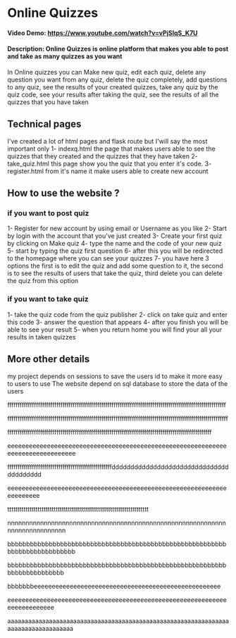 # Online Quizzes
#### Video Demo:  <https://www.youtube.com/watch?v=vPjSlqS_K7U>
#### Description: Online Quizzes is online platform that makes you able to post and take as many quizzes as you want
In Online quizzes you can Make new quiz,
edit each quiz,
delete any question you want from any quiz,
delete the quiz completely,
add questions to any quiz,
see the results of your created quizzes,
take any quiz by the quiz code,
see your results after taking the quiz,
see the results of all the quizzes that you have taken

## Technical pages
I've created a lot of html pages and flask route but I'will say the most important only
1- indexq.html
the page that makes users able to see the quizzes that they created and  the quizzes that they have taken
2- take_quiz.html
this page show you the quiz that you enter it's code.
3- register.html
from it's name it make users able to create new account

## How to use the website ?
### if you want to post quiz
1- Register for new account by using email or Username as you like
2- Start by login with the account that you've just created
3- Create your first quiz by clicking on Make quiz
4- type the name and the code of your new quiz
5- start by typing the quiz first question
6- after this you will be redirected to the homepage where you can see your quizzes
7- you have here 3 options the first is to edit the quiz and add some question to it, the second is to see the results of users that take the quiz, third delete you can delete the quiz from this option

### if you want to take quiz
1- take the quiz code from the quiz publisher
2- click on take quiz and enter this code
3- answer the question that appears
4- after you finish you will be able to see your result
5- when you return home you will find your all your results in taken quizzes

## More other details
my project depends on sessions to save the users id to make it more easy to users to use
The website depend on sql database to store the data of the users



























































fffffffffffffffffffffffffffffffffffffffffffffffffffffffffffffffffffffffffffffffffffffffffffffffffffffffffff
































ffffffffffffffffffffffffffffffffffffffffffffffffffffffffffffffffffffffffffffffffffffffffffffffffffffffffffff



















ffffffffffffffffffffffffffffffffffffffffffffffffffffffffffffffffffffffffffffffffffffffffffffffffffff





eeeeeeeeeeeeeeeeeeeeeeeeeeeeeeeeeeeeeeeeeeeeeeeeeeeeeeeeeeeeeeeeeeeeeeeeeeeeeeee
























fffffffffffffffffffffffffffffffffffffffffffffffffffdddddddddddddddddddddddddddddddddddddddd
























eeeeeeeeeeeeeeeeeeeeeeeeeeeeeeeeeeeeeeeeeeeeeeeeeeeeeeeeeeeeeeeeeeeeee





















tttttttttttttttttttttttttttttttttttttttttttttttttttttttttttttttttttttt






















nnnnnnnnnnnnnnnnnnnnnnnnnnnnnnnnnnnnnnnnnnnnnnnnnnnnnnnnnnnnnnnnnnnnnnnnnnnn
























bbbbbbbbbbbbbbbbbbbbbbbbbbbbbbbbbbbbbbbbbbbbbbbbbbbbbbbbbbbbbbbbbbbbbbbbbbbb





























bbbbbbbbbbbbbbbbbbbbbbbbbbbbbbbbbbbbbbbbbbbbbbbbbbbbbbbbbbbbbbbbbbbbbbbbb



















bbbbbbbeeeeeeeeeeeeeeeeeeeeeeeeeeeeeeeeeeeeeeeeeeeeeeeeeeee


































eeeeeeeeeeeeeeeeeeeeeeeeeeeeeeeeeeeeeeeeeeeeeeeeeeeeeeeeeeeeeeeeeeeeeeeeee
































aaaaaaaaaaaaaaaaaaaaaaaaaaaaaaaaaaaaaaaaaaaaaaaaaaaaaaaaaaaaaaaaaaaaaaaaaaaaaaaaaaa